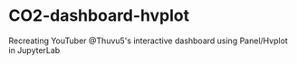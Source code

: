 # CO2-dashboard-hvplot
Recreating YouTuber @Thuvu5's interactive dashboard using Panel/Hvplot in JupyterLab
